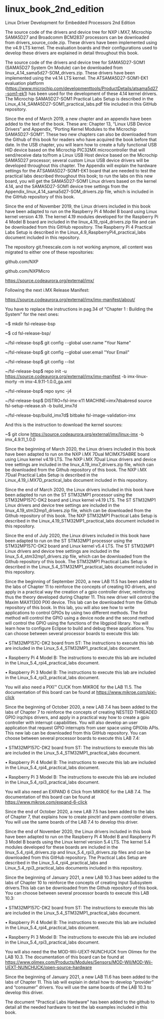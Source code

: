  # linux_book_2nd_edition
Linux Driver Development for Embedded Processors 2nd Edition

The source code of the drivers and device tree for NXP i.MX7, Microchip SAMA5D27 and Broadcomm BCM2837 processors can be downloaded from drivers_source_code.zip. These drivers have been implemented using the v4.9 LTS kernel. The evaluation boards and their configurations used to develop these drivers are explained in detail throughout this book.

The source code of the drivers and device tree for SAMA5D27-SOM1 (SAMA5D27 System On Module) can be downloaded from linux_4.14_sama5d27-SOM_drivers.zip. These drivers have been implemented using the v4.14 LTS kernel. The ATSAMA5D27-SOM1-EK1 evaluation platform (https://www.microchip.com/developmenttools/ProductDetails/atsama5d27-som1-ek1) has been used for the development of these 4.14 kernel drivers. The Microchip SAMA5D27-SOM1 Practical Labs Setup is described in the Linux_4.14_SAMA5D27-SOM1_practical_labs.pdf file included in this GitHub repository.

Since the end of March 2019, a new chapter and an appendix have been added to the text of the book. These are: Chapter 13, “Linux USB Device Drivers” and Appendix, “Porting Kernel Modules to the Microchip SAMA5D27-SOM1”. These two new chapters can also be downloaded from the Github of this book for readers who have acquired the book before that date. In the USB chapter, you will learn how to create a fully functional USB HID device based on the Microchip PIC32MX microcontroller that will send/receive data to/from a Linux USB Host device based on the Microchip SAMA5D27 processor; several custom Linux USB device drivers will be developed throughout this chapter. The Appendix will explain the hardware settings for the ATSAMA5D27-SOM1-EK1 board that are needed to test the practical labs described throughout this book; to run the labs on this new board, you will get the SAMA5D27-SOM1 Linux drivers based on the kernel 4.14, and the SAMA5D27-SOM1 device tree settings from the Appendix_linux_4.14_sama5d27-SOM_drivers.zip file, which is included in the GitHub repository of this book.

Since the end of November 2019, the Linux drivers included in this book have been adapted to run on the Raspberry Pi 4 Model B board using Linux kernel version 4.19. The kernel 4.19 modules developed for the Raspberry Pi 4 Model B board are included in the linux_4.19_rpi4_drivers.zip file and can be downloaded from this GitHub repository. The Raspberry Pi 4 Practical Labs Setup is described in the Linux_4.9_RaspberryPi4_practical_labs document included in this repository.

The repository git.freescale.com is not working anymore, all content was migrated to either one of these repositories:

github.com/NXP

github.com/NXPMicro

https://source.codeaurora.org/external/imx/

Following the next i.MX Release Manifest:

https://source.codeaurora.org/external/imx/imx-manifest/about/

You have to replace the instructions in pag.34 of "Chapter 1 : Building the System" for the next ones:

~$ mkdir fsl-release-bsp

~$ cd fsl-release-bsp/

~/fsl-release-bsp$ git config --global user.name "Your Name"

~/fsl-release-bsp$ git config --global user.email "Your Email"

~/fsl-release-bsp$ git config --list

~/fsl-release-bsp$ repo init -u https://source.codeaurora.org/external/imx/imx-manifest  -b imx-linux-morty -m imx-4.9.11-1.0.0_ga.xml

~/fsl-release-bsp$ repo sync -j4

~/fsl-release-bsp$ DISTRO=fsl-imx-x11 MACHINE=imx7dsabresd source fsl-setup-release.sh -b build_imx7d

~/fsl-release-bsp/build_imx7d$ bitbake fsl-image-validation-imx

And this is the instruction to download the kernel sources:

~$ git clone https://source.codeaurora.org/external/imx/linux-imx -b imx_4.9.11_1.0.0

Since the beginning of March 2020, the Linux drivers included in this book have been adapted to run on the NXP i.MX 7Dual MCIMX7SABRE board using Linux kernel v4.19 LTS. The NXP i.MX 7Dual Linux drivers and device tree settings are included in the linux_4.19_imx7_drivers.zip file, which can be downloaded from the Github repository of this book. The NXP i.MX 7Dual Practical Labs Setup is described in the Linux_4.19_i.MX7D_practical_labs document included in this repository.

Since the end of March 2020, the Linux drivers included in this book have been adapted to run on the ST STM32MP1 processor using the STM32MP157C-DK2 board and Linux kernel v4.19 LTS. The ST STM32MP1 Linux drivers and device tree settings are included in the linux_4.19_stm32mp1_drivers.zip file, which can be downloaded from the Github repository of this book. The NXP STM32MP1 Practical Labs Setup is described in the Linux_4.19_STM32MP1_practical_labs document included in this repository.

Since the end of July 2020, the Linux drivers included in this book have been adapted to run on the ST STM32MP1 processor using the STM32MP157C-DK2 board and Linux kernel v5.4 LTS. The ST STM32MP1 Linux drivers and device tree settings are included in the linux_5.4_stm32mp1_drivers.zip file, which can be downloaded from the Github repository of this book. The STM32MP1 Practical Labs Setup is described in the Linux_5.4_STM32MP1_practical_labs document included in this repository. 

Since the beginning of September 2020, a new LAB 11.5 has been added to the labs of Chapter 11 to reinforce the concepts of creating IIO drivers, and apply in a practical way the creation of a gpio controller driver, reinforcing thus the theory developed during Chapter 11. This new driver will control the Maxim MAX11300 PIXI device. This lab can be downloaded from the Github repository of this book. In this lab, you will also see how to write applications to control GPIOs by using two different methods. The first method will control the GPIO using a device node and the second method will control the GPIO using the functions of the libgpiod library. You will learn how to configure Eclipse to build and debug these applications. You can choose between several processor boards to execute this lab:

•	STM32MP157C-DK2 board from ST: The instructions to execute this lab are included in the Linux_5.4_STM32MP1_practical_labs document.

•	Raspberry Pi 4 Model B: The instructions to execute this lab are included in the Linux_5.4_rpi4_practical_labs document.

•	Raspberry Pi 3 Model B: The instructions to execute this lab are included in the Linux_5.4_rpi3_practical_labs document.

You will also need a PIXI™ CLICK from MIKROE for the LAB 11.5. The documentation of this board can be found at 
https://www.mikroe.com/pixi-click

Since the beginning of October 2020, a new LAB 7.4 has been added to the labs of Chapter 7 to reinforce the concepts of creating NESTED THREADED GPIO irqchips drivers, and apply in a practical way how to create a gpio controller with interrupt capabilities. You will also develop an user application that request GPIO interrupts from user space using GPIOlib APIs. This new lab can be downloaded from this GitHub repository. You can choose between several processor boards to execute this LAB 7.4:

•	STM32MP157C-DK2 board from ST: The instructions to execute this lab are included in the Linux_5.4_STM32MP1_practical_labs document.

•	Raspberry Pi 4 Model B: The instructions to execute this lab are included in the Linux_5.4_rpi4_practical_labs document.

•	Raspberry Pi 3 Model B: The instructions to execute this lab are included in the Linux_5.4_rpi3_practical_labs document.

You will also need an EXPAND 6 Click from MIKROE for the LAB 7.4. The documentation of this board can be found at 
https://www.mikroe.com/expand-6-click

Since the end of October 2020, a new LAB 7.5 has been added to the labs of Chapter 7, that explains how to create pinctrl and pwm controller drivers. You will use the same boards of the LAB 7.4 to develop this driver.

Since the end of November 2020, the Linux drivers included in this book have been adapted to run on the Raspberry Pi 4 Model B and Raspberry Pi 3 Model B boards using the Linux kernel version 5.4 LTS. The kernel 5.4 modules developed for these boards are included in the linux_5.4_rpi4_drivers.zip and linux_5.4_rpi3_drivers.zip files and can be downloaded from this GitHub repository. The Practical Labs Setup are described in the Linux_5.4_rpi4_practical_labs and Linux_5.4_rpi3_practical_labs documents included in this repository. 

Since the beginning of January 2021, a new LAB 10.3 has been added to the labs of Chapter 10 to reinforce the concepts of creating Input Subsystem drivers.This lab can be downloaded from the Github repository of this book. You can choose between several processor boards to execute this LAB 10.3:

•	STM32MP157C-DK2 board from ST: The instructions to execute this lab are included in the Linux_5.4_STM32MP1_practical_labs document.

•	Raspberry Pi 4 Model B: The instructions to execute this lab are included in the Linux_5.4_rpi4_practical_labs document.

•	Raspberry Pi 3 Model B: The instructions to execute this lab are included in the Linux_5.4_rpi3_practical_labs document.

You will also need the the MOD-Wii-UEXT-NUNCHUCK from Olimex for the LAB 10.3. The documentation of this board can be found at 
https://www.olimex.com/Products/Modules/Sensors/MOD-WII/MOD-Wii-UEXT-NUNCHUCK/open-source-hardware

Since the beginning of January 2021, a new LAB 11.6 has been added to the labs of Chapter 11. This lab will explain in detail how to develop “provider” and “consumer” drivers. You will use the same boards of the LAB 10.3 to develop this driver.

The document "Practical Labs Hardware" has been added to the github to detail all the needed hardware to test the lab examples included in this book.



